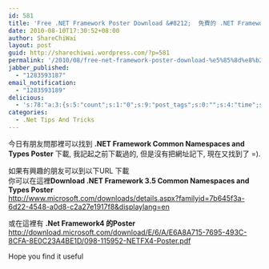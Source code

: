 ```yaml
---
id: 581
title: 'Free .NET Framework Poster Download &#8212;  免費的 .NET Framework 海報下載'
date: 2010-08-10T17:30:52+08:00
author: ShareChiWai
layout: post
guid: http://sharechiwai.wordpress.com/?p=581
permalink: '/2010/08/free-net-framework-poster-download-%e5%85%8d%e8%b2%bb%e7%9a%84-net-framework-%e6%b5%b7%e5%a0%b1%e4%b8%8b%e8%bc%89/'
jabber_published:
  - "1283593187"
email_notification:
  - "1283593189"
delicious:
  - 's:78:"a:3:{s:5:"count";s:1:"0";s:9:"post_tags";s:0:"";s:4:"time";s:10:"1283672363";}";'
categories:
  - .Net Tips And Tricks
---
```

今日有朋友問那裡可以找到 **.NET Framework Common Namespaces and Types Poster** 下載, 我記起之前下載過的, 但是沒有把網址記下, 現在又找到了 =).

如果有興趣的朋友可以到以下URL 下載  
你可以在這裡**Download .NET Framework 3.5 Common Namespaces and Types Poster**  
<http://www.microsoft.com/downloads/details.aspx?familyid=7b645f3a-6d22-4548-a0d8-c2a27e1917f8&displaylang=en>

或在這裡有 **.Net Framework4 的Poster**  
<http://download.microsoft.com/download/E/6/A/E6A8A715-7695-493C-8CFA-8E0C23A4BE1D/098-115952-NETFX4-Poster.pdf>

Hope you find it useful